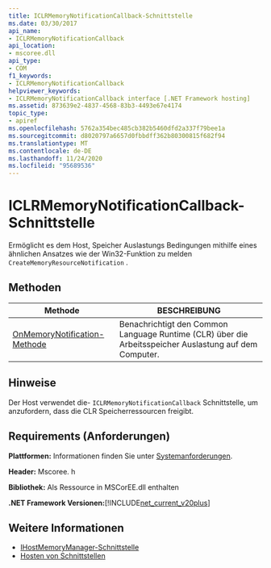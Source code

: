 ```yaml
---
title: ICLRMemoryNotificationCallback-Schnittstelle
ms.date: 03/30/2017
api_name:
- ICLRMemoryNotificationCallback
api_location:
- mscoree.dll
api_type:
- COM
f1_keywords:
- ICLRMemoryNotificationCallback
helpviewer_keywords:
- ICLRMemoryNotificationCallback interface [.NET Framework hosting]
ms.assetid: 873639e2-4837-4568-83b3-4493e67e4174
topic_type:
- apiref
ms.openlocfilehash: 5762a354bec485cb382b5460dfd2a337f79bee1a
ms.sourcegitcommit: d8020797a6657d0fbbdff362b80300815f682f94
ms.translationtype: MT
ms.contentlocale: de-DE
ms.lasthandoff: 11/24/2020
ms.locfileid: "95689536"
---
```

# <a name="iclrmemorynotificationcallback-interface"></a>ICLRMemoryNotificationCallback-Schnittstelle

Ermöglicht es dem Host, Speicher Auslastungs Bedingungen mithilfe eines ähnlichen Ansatzes wie der Win32-Funktion zu melden `CreateMemoryResourceNotification` .  
  
## <a name="methods"></a>Methoden  
  
|Methode|BESCHREIBUNG|  
|------------|-----------------|  
|[OnMemoryNotification-Methode](iclrmemorynotificationcallback-onmemorynotification-method.md)|Benachrichtigt den Common Language Runtime (CLR) über die Arbeitsspeicher Auslastung auf dem Computer.|  
  
## <a name="remarks"></a>Hinweise  

 Der Host verwendet die- `ICLRMemoryNotificationCallback` Schnittstelle, um anzufordern, dass die CLR Speicherressourcen freigibt.  
  
## <a name="requirements"></a>Requirements (Anforderungen)  

 **Plattformen:** Informationen finden Sie unter [Systemanforderungen](../../get-started/system-requirements.md).  
  
 **Header:** Mscoree. h  
  
 **Bibliothek:** Als Ressource in MSCorEE.dll enthalten  
  
 **.NET Framework Versionen:**[!INCLUDE[net_current_v20plus](../../../../includes/net-current-v20plus-md.md)]  
  
## <a name="see-also"></a>Weitere Informationen

- [IHostMemoryManager-Schnittstelle](ihostmemorymanager-interface.md)
- [Hosten von Schnittstellen](hosting-interfaces.md)

